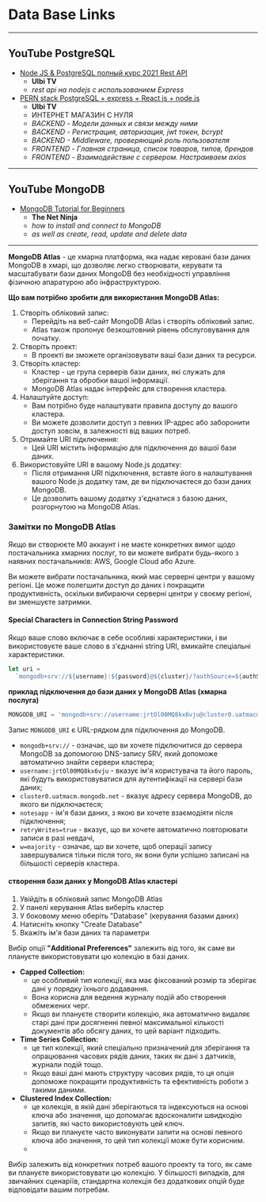 # Data Base Links

- - -

## YouTube PostgreSQL

* [Node JS & PostgreSQL полный курс 2021 Rest API](https://www.youtube.com/watch?v=p3RFMEixUOE&t=206s)
  - **Ulbi TV**
  - _rest api на nodejs с использованием Express_
* [PERN stack PostgreSQL + express + React js + node.js](https://www.youtube.com/watch?v=H2GCkRF9eko)
  - **Ulbi TV**
  - ИНТЕРНЕТ МАГАЗИН С НУЛЯ
  - _BACKEND - Модели данных и связи между ними_
  - _BACKEND - Регистрация, авторизация, jwt токен, bcrypt_
  - _BACKEND - Middleware, проверяющий роль пользователя_
  - _FRONTEND - Главная страница, список товаров, типов, брендов_
  - _FRONTEND - Взаимодействие с сервером. Настраиваем axios_

- - -

## YouTube MongoDB

* [MongoDB Tutorial for Beginners](https://www.youtube.com/playlist?list=PL4cUxeGkcC9jpvoYriLI0bY8DOgWZfi6u)
  - **The Net Ninja**
  - _how to install and connect to MongoDB_
  - _as well as create, read, update and delete data_




- - -

**MongoDB Atlas** - це хмарна платформа, яка надає керовані бази даних MongoDB в хмарі, що дозволяє легко створювати, керувати та масштабувати бази даних MongoDB без необхідності управління фізичною апаратурою або інфраструктурою.

**Що вам потрібно зробити для використання MongoDB Atlas:**
1. Створіть обліковий запис:
     - Перейдіть на веб-сайт MongoDB Atlas і створіть обліковий запис.
     - Atlas також пропонує безкоштовний рівень обслуговування для початку.
2. Створіть проект:
     - В проекті ви зможете організовувати ваші бази даних та ресурси.
3. Створіть кластер: 
     - Кластер - це група серверів бази даних, які служать для зберігання та обробки вашої інформації.
     - MongoDB Atlas надає інтерфейс для створення кластера.
4. Налаштуйте доступ:
     - Вам потрібно буде налаштувати правила доступу до вашого кластера.
     - Ви можете дозволити доступ з певних IP-адрес або заборонити доступ зовсім, в залежності від ваших потреб.
5. Отримайте URI підключення:
     - Цей URI містить інформацію для підключення до вашої бази даних.
6. Використовуйте URI в вашому Node.js додатку:
     - Після отримання URI підключення, вставте його в налаштування вашого Node.js додатку там, де ви підключаєтеся до бази даних MongoDB.
     - Це дозволить вашому додатку з'єднатися з базою даних, розгорнутою на MongoDB Atlas.

### Замітки по MongoDB Atlas

Якщо ви створюєте M0 аккаунт і не маєте конкретних вимог щодо постачальника хмарних послуг, то ви можете вибрати будь-якого з наявних постачальників: AWS, Google Cloud або Azure. 

Ви можете вибрати постачальника, який має серверні центри у вашому регіоні. Це може полегшити доступ до даних і покращити продуктивність, оскільки вибираючи серверні центри у своєму регіоні, ви зменшуєте затримки.

#### Special Characters in Connection String Password

Якщо ваше слово включає в себе особливі характеристики, і ви використовуєте ваше слово в з'єднанні string URI, вмикайте спеціальні характеристики.

```javascript
let uri =
  `mongodb+srv://${username}:${password}@${cluster}/?authSource=${authSource}&authMechanism=${authMechanism}`;
```

**приклад підключення до бази даних у MongoDB Atlas (хмарна послуга)**
```javascript
MONGODB_URI = 'mongodb+srv://username:jrtOl00MQ8kx6vju@cluster0.uatmacm.mongodb.net/notesapp?retryWrites=true&w=majority'
```

Запис ``MONGODB_URI`` є URL-рядком для підключення до MongoDB.

* ``mongodb+srv://`` - означає, що ви хочете підключитися до сервера MongoDB за допомогою DNS-запису SRV, який допоможе автоматично знайти сервери кластера;
* ``username:jrtOl00MQ8kx6vju`` - вказує ім'я користувача та його пароль, які будуть використовуватися для аутентифікації на сервері бази даних;
* ``cluster0.uatmacm.mongodb.net`` - вказує адресу сервера MongoDB, до якого ви підключаєтеся;
* ``notesapp`` - ім'я бази даних, з якою ви хочете взаємодіяти після підключення;
* ``retryWrites=true`` - вказує, що ви хочете автоматично повторювати записи в разі невдачі,
* ``w=majority`` - означає, що ви хочете, щоб операції запису завершувалися тільки після того, як вони були успішно записані на більшості серверів кластера.

#### створення бази даних у MongoDB Atlas кластері

1. Увійдіть в обліковий запис MongoDB Atlas
2. У панелі керування Atlas виберіть кластер
3. У боковому меню оберіть "Database" (керування базами даних)
4. Натисніть кнопку "Create Database"
5. Вкажіть ім'я бази даних та параметри

Вибір опції **"Additional Preferences"** залежить від того, як саме ви плануєте використовувати цю колекцію в базі даних. 

+ **Capped Collection:**
  - це особливий тип колекції, яка має фіксований розмір та зберігає дані у порядку їхнього додавання.
  - Вона корисна для ведення журналу подій або створення обмежених черг.
  - Якщо ви плануєте створити колекцію, яка автоматично видаляє старі дані при досягненні певної максимальної кількості документів або обсягу даних, то цей варіант підходить.
+ **Time Series Collection:**
  - це тип колекції, який спеціально призначений для зберігання та опрацювання часових рядів даних, таких як дані з датчиків, журнали подій тощо.
  - Якщо ваші дані мають структуру часових рядів, то ця опція допоможе покращити продуктивність та ефективність роботи з такими даними.
+ **Clustered Index Collection:**
  - це колекція, в якій дані зберігаються та індексуються на основі ключа або значення, що допомагає вдосконалити швидкодію запитів, які часто використовують цей ключ.
  - Якщо ви плануєте часто виконувати запити на основі певного ключа або значення, то цей тип колекції може бути корисним.
  - 
Вибір залежить від конкретних потреб вашого проекту та того, як саме ви плануєте використовувати цю колекцію. У більшості випадків, для звичайних сценаріїв, стандартна колекція без додаткових опцій буде відповідати вашим потребам.





